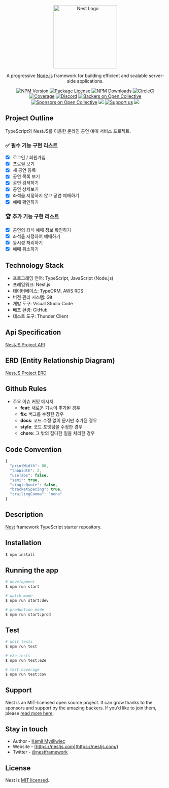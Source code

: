 <p align="center">
  <a href="http://nestjs.com/" target="blank"><img src="https://nestjs.com/img/logo-small.svg" width="200" alt="Nest Logo" /></a>
</p>

[circleci-image]: https://img.shields.io/circleci/build/github/nestjs/nest/master?token=abc123def456
[circleci-url]: https://circleci.com/gh/nestjs/nest

  <p align="center">A progressive <a href="http://nodejs.org" target="_blank">Node.js</a> framework for building efficient and scalable server-side applications.</p>
    <p align="center">
<a href="https://www.npmjs.com/~nestjscore" target="_blank"><img src="https://img.shields.io/npm/v/@nestjs/core.svg" alt="NPM Version" /></a>
<a href="https://www.npmjs.com/~nestjscore" target="_blank"><img src="https://img.shields.io/npm/l/@nestjs/core.svg" alt="Package License" /></a>
<a href="https://www.npmjs.com/~nestjscore" target="_blank"><img src="https://img.shields.io/npm/dm/@nestjs/common.svg" alt="NPM Downloads" /></a>
<a href="https://circleci.com/gh/nestjs/nest" target="_blank"><img src="https://img.shields.io/circleci/build/github/nestjs/nest/master" alt="CircleCI" /></a>
<a href="https://coveralls.io/github/nestjs/nest?branch=master" target="_blank"><img src="https://coveralls.io/repos/github/nestjs/nest/badge.svg?branch=master#9" alt="Coverage" /></a>
<a href="https://discord.gg/G7Qnnhy" target="_blank"><img src="https://img.shields.io/badge/discord-online-brightgreen.svg" alt="Discord"/></a>
<a href="https://opencollective.com/nest#backer" target="_blank"><img src="https://opencollective.com/nest/backers/badge.svg" alt="Backers on Open Collective" /></a>
<a href="https://opencollective.com/nest#sponsor" target="_blank"><img src="https://opencollective.com/nest/sponsors/badge.svg" alt="Sponsors on Open Collective" /></a>
  <a href="https://paypal.me/kamilmysliwiec" target="_blank"><img src="https://img.shields.io/badge/Donate-PayPal-ff3f59.svg"/></a>
    <a href="https://opencollective.com/nest#sponsor"  target="_blank"><img src="https://img.shields.io/badge/Support%20us-Open%20Collective-41B883.svg" alt="Support us"></a>
  <a href="https://twitter.com/nestframework" target="_blank"><img src="https://img.shields.io/twitter/follow/nestframework.svg?style=social&label=Follow"></a>
</p>
  <!--[![Backers on Open Collective](https://opencollective.com/nest/backers/badge.svg)](https://opencollective.com/nest#backer)
  [![Sponsors on Open Collective](https://opencollective.com/nest/sponsors/badge.svg)](https://opencollective.com/nest#sponsor)-->

## Project Outline

TypeScript와 NestJS를 이용한 온라인 공연 예매 서비스 프로젝트.

### ✅ 필수 기능 구현 리스트
- [x]  로그인 / 회원가입
- [x]  프로필 보기
- [x]  새 공연 등록
- [x]  공연 목록 보기
- [x]  공연 검색하기
- [x]  공연 상세보기
- [x]  좌석을 지정하지 않고 공연 예매하기
- [x]  예매 확인하기

### **🏆** 추가 기능 구현 리스트

- [x]  공연의 좌석 예매 정보 확인하기
- [x]  좌석을 지정하여 예매하기
- [x]  동시성 처리하기
- [x]  예매 취소하기

## Technology Stack

- 프로그래밍 언어: TypeScript, JavaScript (Node.js)
- 프레임워크: Nest.js
- 데이터베이스: TypeORM, AWS RDS
- 버전 관리 시스템: Git
- 개발 도구: Visual Studio Code
- 배포 환경: GitHub
- 테스트 도구: Thunder Client

## Api Specification

[NestJS Project API](https://docs.google.com/spreadsheets/d/1tyKSs7hsI5rO1hGe81_6uIHtnykD5FEchd7Ih8ivjvM/edit?usp=sharing)

## ERD (Entity Relationship Diagram)

[NestJS Project ERD](https://www.erdcloud.com/p/gedfQ9RNgNr4FPrHE)

## Github Rules

- 주요 이슈 커밋 메시지
    - **feat**: 새로운 기능이 추가된 경우
    - **fix**: 버그를 수정한 경우
    - **docs**: 코드 수정 없이 문서만 추가된 경우
    - **style**: 코드 포맷팅을 수정한 경우
    - **chore**: 그 밖의 잡다한 일을 처리한 경우

## Code Convention

```javascript
{
  "printWidth": 80,
  "tabWidth": 2,
  "useTabs": false,
  "semi": true,
  "singleQuote": false,
  "bracketSpacing": true,
  "trailingComma": "none"
}

```

## Description

[Nest](https://github.com/nestjs/nest) framework TypeScript starter repository.

## Installation

```bash
$ npm install
```

## Running the app

```bash
# development
$ npm run start

# watch mode
$ npm run start:dev

# production mode
$ npm run start:prod
```

## Test

```bash
# unit tests
$ npm run test

# e2e tests
$ npm run test:e2e

# test coverage
$ npm run test:cov
```

## Support

Nest is an MIT-licensed open source project. It can grow thanks to the sponsors and support by the amazing backers. If you'd like to join them, please [read more here](https://docs.nestjs.com/support).

## Stay in touch

- Author - [Kamil Myśliwiec](https://kamilmysliwiec.com)
- Website - [https://nestjs.com](https://nestjs.com/)
- Twitter - [@nestframework](https://twitter.com/nestframework)

## License

Nest is [MIT licensed](LICENSE).
